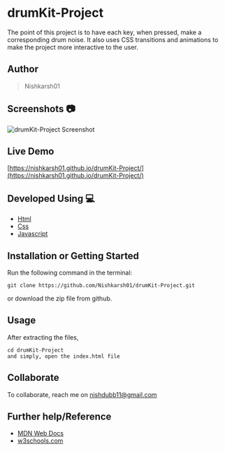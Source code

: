# drumKit-Project

The point of this project is to have each key, when pressed, make a corresponding drum noise. It also uses CSS transitions and animations to make the project more interactive to the user.

## Author 
> Nishkarsh01


## Screenshots 📷
![drumKit-Project Screenshot](screenshots/)


## Live Demo 

 [https://nishkarsh01.github.io/drumKit-Project/](https://nishkarsh01.github.io/drumKit-Project/)
 
 ## Developed Using 💻

+ [Html](https://developer.mozilla.org/en-US/docs/Web/HTML)
+ [Css](https://developer.mozilla.org/en-US/docs/Web/CSS)
+ [Javascript](https://developer.mozilla.org/en-US/docs/Web/javascript)

## Installation or Getting Started

Run the following command in the terminal:

	git clone https://github.com/Nishkarsh01/drumKit-Project.git
or download the zip file from github.
    

## Usage
After extracting the files,

    cd drumKit-Project
    and simply, open the index.html file

## Collaborate
To collaborate, reach me on [nishdubb11@gmail.com]()

## Further help/Reference

+ [MDN Web Docs](https://developer.mozilla.org/en-US/)
+ [w3schools.com](https://www.w3schools.com/)
    










